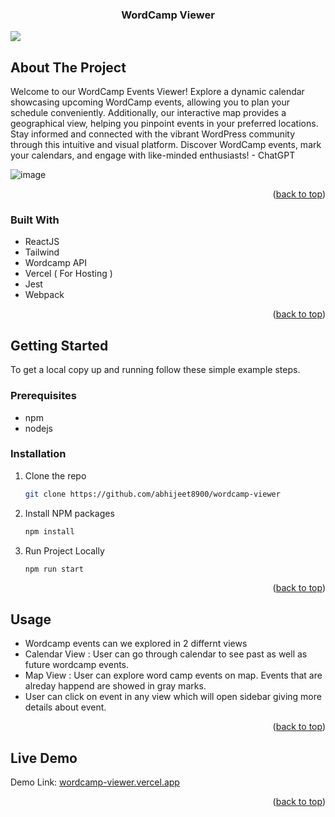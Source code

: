 
<a name="readme-top"></a>

<h3 align="center">WordCamp Viewer</h3>

<a href="https://codecov.io/gh/abhijeet8900/wordcamp-viewer" >
<img src="https://codecov.io/gh/abhijeet8900/wordcamp-viewer/graph/badge.svg?token=5E7D4KVRTX"/>
</a>

</div>


<!-- ABOUT THE PROJECT -->
## About The Project

Welcome to our WordCamp Events Viewer! Explore a dynamic calendar showcasing upcoming WordCamp events, allowing you to plan your schedule conveniently. Additionally, our interactive map provides a geographical view, helping you pinpoint events in your preferred locations. Stay informed and connected with the vibrant WordPress community through this intuitive and visual platform. Discover WordCamp events, mark your calendars, and engage with like-minded enthusiasts! - ChatGPT 

![image](https://github.com/abhijeet8900/wordcamp-viewer/assets/20452490/40209659-cc2a-4c19-bc8e-971943f0ffcb)


<p align="right">(<a href="#readme-top">back to top</a>)</p>



### Built With


* ReactJS
* Tailwind
* Wordcamp API
* Vercel ( For Hosting )
* Jest
* Webpack


<p align="right">(<a href="#readme-top">back to top</a>)</p>



<!-- GETTING STARTED -->
## Getting Started

To get a local copy up and running follow these simple example steps.

### Prerequisites


* npm
* nodejs
  
### Installation

1. Clone the repo
   ```sh
   git clone https://github.com/abhijeet8900/wordcamp-viewer
   ```
3. Install NPM packages
   ```sh
   npm install
   ```
4. Run Project Locally 
   ```sh
   npm run start
   ```

<p align="right">(<a href="#readme-top">back to top</a>)</p>



<!-- USAGE EXAMPLES -->
## Usage

* Wordcamp events can we explored in 2 differnt views
* Calendar View : User can go through calendar to see past as well as future wordcamp events.
* Map View : User can explore word camp events on map. Events that are alreday happend are showed in gray marks.
* User can click on event in any view which will open sidebar giving more details about event. 

<p align="right">(<a href="#readme-top">back to top</a>)</p>

## Live Demo 
Demo Link: [wordcamp-viewer.vercel.app](https://wordcamp-viewer.vercel.app/)

<p align="right">(<a href="#readme-top">back to top</a>)</p>
